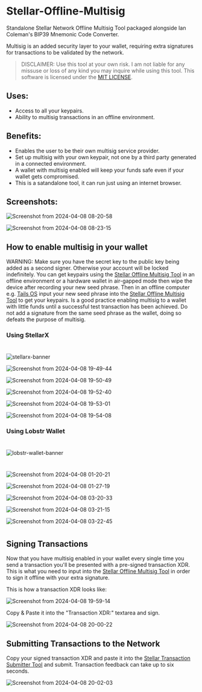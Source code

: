 # Stellar-Offline-Multisig
Standalone Stellar Network Offline Multisig Tool packaged alongside Ian Coleman's BIP39 Mnemonic Code Converter.

Multisig is an added security layer to your wallet, requiring extra signatures for transactions to be validated by the network.

>DISCLAIMER: Use this tool at your own risk. I am not liable for any missuse or loss of any kind you may inquire while using this tool.
This software is licensed under the [MIT LICENSE](https://github.com/Chevy-Lu/Stellar-Transaction-Submitter/blob/main/LICENSE).

## Uses:

- Access to all your keypairs.
- Ability to multisig transactions in an offline environment.

## Benefits:

- Enables the user to be their own multisig service provider.
- Set up multisig with your own keypair, not one by a third party generated in a connected environment.
- A wallet with multisig enabled will keep your funds safe even if your wallet gets compromised.
- This is a satandalone tool, it can run just using an internet browser.

## Screenshots:

![Screenshot from 2024-04-08 08-20-58](https://github.com/Chevy-Lu/Stellar-Offline-Multisig/assets/31299824/5e3b87c8-9759-4e4d-9ff7-e9de50d2a49b)

![Screenshot from 2024-04-08 08-23-15](https://github.com/Chevy-Lu/Stellar-Offline-Multisig/assets/31299824/cdc8b827-1a27-40e6-a9a4-9b47a972de01)


## How to enable multisig in your wallet

WARNING: Make sure you have the secret key to the public key being added as a second signer. Otherwise your account will be locked indefinitely.
You can get keypairs using the [Stellar Offline Multisig Tool](https://github.com/Chevy-Lu/Stellar-Offline-Multisig/releases) in an offline environment or a hardware wallet in air-gapped mode then wipe the device after recording your new seed phrase. Then in an offline computer e.g. [Tails OS](https://tails.net/) input your new seed phrase into the [Stellar Offline Multisig Tool](https://github.com/Chevy-Lu/Stellar-Offline-Multisig/releases) to get your keypairs. Is a good practice enabling multisig to a wallet with little funds until a successful test transaction has been achieved. Do not add a signature from the same seed phrase as the wallet, doing so defeats the purpose of multisig.



### Using StellarX

#

![stellarx-banner](https://github.com/Chevy-Lu/Stellar-Offline-Multisig/assets/31299824/168b8504-1760-4bc2-b097-b7f0c33ae495)

![Screenshot from 2024-04-08 19-49-44](https://github.com/Chevy-Lu/Stellar-Offline-Multisig/assets/31299824/6c867616-67a7-4de0-b50b-6486e466984c)

![Screenshot from 2024-04-08 19-50-49](https://github.com/Chevy-Lu/Stellar-Offline-Multisig/assets/31299824/d4c64193-616a-40a5-813a-326ebb9f30bf)

![Screenshot from 2024-04-08 19-52-40](https://github.com/Chevy-Lu/Stellar-Offline-Multisig/assets/31299824/09d34f85-0466-4cd5-a4ec-cadb0761649f)

![Screenshot from 2024-04-08 19-53-01](https://github.com/Chevy-Lu/Stellar-Offline-Multisig/assets/31299824/4c81e306-8d47-4cf4-8a84-266ca8d242ae)

![Screenshot from 2024-04-08 19-54-08](https://github.com/Chevy-Lu/Stellar-Offline-Multisig/assets/31299824/929614b4-f74f-443d-8be1-61dee0235e78)

### Using Lobstr Wallet

#

![lobstr-wallet-banner](https://github.com/Chevy-Lu/Stellar-Offline-Multisig/assets/31299824/aa9728ef-8b06-4607-98ff-247d18b7be08)

#

![Screenshot from 2024-04-08 01-20-21](https://github.com/Chevy-Lu/Stellar-Offline-Multisig/assets/31299824/5febf202-ab92-45f5-a953-31b5287707da)

![Screenshot from 2024-04-08 01-27-19](https://github.com/Chevy-Lu/Stellar-Offline-Multisig/assets/31299824/c0a4abc3-8206-4309-8afb-982f710a47b0)

![Screenshot from 2024-04-08 03-20-33](https://github.com/Chevy-Lu/Stellar-Offline-Multisig/assets/31299824/0729c26c-4374-424d-bdb8-cc6a7c854a85)

![Screenshot from 2024-04-08 03-21-15](https://github.com/Chevy-Lu/Stellar-Offline-Multisig/assets/31299824/7315d1a3-2468-4c19-9e05-e120850b6761)

![Screenshot from 2024-04-08 03-22-45](https://github.com/Chevy-Lu/Stellar-Offline-Multisig/assets/31299824/591dd18d-03ca-4d40-8467-75f81c3cf6b9)

#

## Signing Transactions 

Now that you have multisig enabled in your wallet every single time you send a transaction you'll be presented with a pre-signed transaction XDR. This is what you need to input into the [Stellar Offline Multisig Tool](https://github.com/Chevy-Lu/Stellar-Offline-Multisig/releases) in order to sign it offline with your extra signature.

This is how a transaction XDR looks like:

![Screenshot from 2024-04-08 19-59-14](https://github.com/Chevy-Lu/Stellar-Offline-Multisig/assets/31299824/da924f6a-f149-4f34-b211-03f94ab08d49)

Copy & Paste it into the "Transaction XDR:" textarea and sign.

![Screenshot from 2024-04-08 20-00-22](https://github.com/Chevy-Lu/Stellar-Offline-Multisig/assets/31299824/ae6869dc-324e-4a09-9f11-29bea1b22fb4)

## Submitting Transactions to the Network
Copy your signed transaction XDR and paste it into the [Stellar Transaction Submitter Tool](https://github.com/Chevy-Lu/Stellar-Transaction-Submitter) and submit. Transaction feedback can take up to six seconds.

![Screenshot from 2024-04-08 20-02-03](https://github.com/Chevy-Lu/Stellar-Offline-Multisig/assets/31299824/f0da531f-884f-416a-bbd8-ab846460ac1f)

